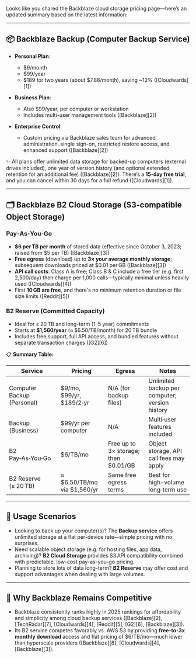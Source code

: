 Looks like you shared the Backblaze cloud storage pricing page—here’s an updated summary based on the latest information:

---

## 📦 Backblaze Backup (Computer Backup Service)

* **Personal Plan**:

  * \$9/month
  * \$99/year
  * \$189 for two years (about \$7.88/month), saving \~12% ([Cloudwards][1])
* **Business Plan**:

  * Also \$99/year, per computer or workstation
  * Includes multi-user management tools ([Backblaze][2])
* **Enterprise Control**:

  * Custom pricing via Backblaze sales team for advanced administration, single sign-on, restricted restore access, and enhanced support ([Backblaze][2])

✨ All plans offer unlimited data storage for backed-up computers (external drives included), one year of version history (and optional extended retention for an additional fee) ([Backblaze][2]). There’s a **15‑day free trial**, and you can cancel within 30 days for a full refund ([Cloudwards][1]).

---

## 🗂️ Backblaze B2 Cloud Storage (S3-compatible Object Storage)

### Pay‑As‑You‑Go

* **\$6 per TB per month** of stored data (effective since October 3, 2023; raised from \$5 per TB) ([Backblaze][3])
* **Free egress** (download) up to **3× your average monthly storage**; subsequent downloads priced at \$0.01 per GB ([Backblaze][3])
* **API call costs**: Class A is free; Class B & C include a free tier (e.g. first 2,500/day) then charge per 1,000 calls—typically minimal unless heavily used ([Cloudwards][4])
* First **10 GB are free**, and there's no minimum retention duration or file size limits ([Reddit][5])

### B2 Reserve (Committed Capacity)

* Ideal for ≥ 20 TB and long-term (1–5 year) commitments
* Starts at **\$1,560/year** (≈ \$6.50/TB/month) for 20 TB bundle
* Includes free support, full API access, and bundled features without separate transaction charges ([G2][6])

📋 **Summary Table:**

| Service                    | Pricing                       | Egress                                | Notes                                          |
| -------------------------- | ----------------------------- | ------------------------------------- | ---------------------------------------------- |
| Computer Backup (Personal) | \$9/mo, \$99/yr, \$189/2‑yr   | N/A (for backup files)                | Unlimited backup per computer; version history |
| Backup (Business)          | \$99/yr per computer          | N/A                                   | Multi‑user features included                   |
| B2 Pay‑As‑You‑Go           | \$6/TB/mo                     | Free up to 3× storage; then \$0.01/GB | Object storage, API call fees may apply        |
| B2 Reserve (≥ 20 TB)       | ≈ \$6.50/TB/mo via \$1,560/yr | Same free egress terms                | Best for high-volume long‑term use             |

---

## 🧠 Usage Scenarios

* Looking to back up your computer(s)? The **Backup service** offers unlimited storage at a flat per-device rate—simple pricing with no surprises.
* Need scalable object storage (e.g. for hosting files, app data, archiving)? **B2 Cloud Storage** provides S3 API compatibility combined with predictable, low-cost pay-as-you-go pricing.
* Planning to store lots of data long-term? **B2 Reserve** may offer cost and support advantages when dealing with large volumes.

---

## 🌟 Why Backblaze Remains Competitive

* Backblaze consistently ranks highly in 2025 rankings for affordability and simplicity among cloud backup services ([Backblaze][2], [TechRadar][7], [Cloudwards][4], [Reddit][5], [G2][6], [Backblaze][3]).
* Its B2 service competes favorably vs. AWS S3 by providing **free-to-3x monthly download** access and flat pricing of \$6/TB/mo—much lower than hyperscale providers ([Backblaze][8], [Cloudwards][4], [Backblaze][3]).
